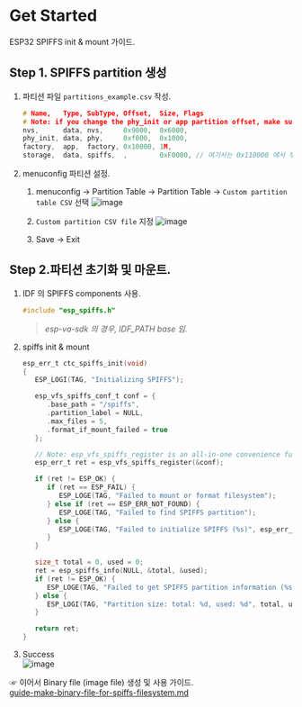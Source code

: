 # Get Started
ESP32 SPIFFS init & mount 가이드.

## Step 1. SPIFFS partition 생성
1. 파티션 파일 `partitions_example.csv` 작성.
   ```c
   # Name,   Type, SubType, Offset,  Size, Flags
   # Note: if you change the phy_init or app partition offset, make sure to change the offset in Kconfig.projbuild
   nvs,      data, nvs,     0x9000,  0x6000,
   phy_init, data, phy,     0xf000,  0x1000,
   factory,  app,  factory, 0x10000, 1M,
   storage,  data, spiffs,  ,        0xF0000, // 여기서는 0x110000 에서 부터 0xF0000 사이즈만큼 설정
   ```

1. menuconfig 파티션 설정.
   1. menuconfig → Partition Table → Partition Table → `Custom partition table CSV` 선택
      ![image](https://user-images.githubusercontent.com/26864945/69838027-fd28f100-1294-11ea-9046-311f61a039ef.png)

   1. `Custom partition CSV file` 지정
      ![image](https://user-images.githubusercontent.com/26864945/69838192-d1f2d180-1295-11ea-8b89-c314919a4452.png)

   1. Save → Exit

## Step 2.파티션 초기화 및 마운트.
1. IDF 의 SPIFFS components 사용.
   ```c
   #include "esp_spiffs.h"
   ```
   > _esp-va-sdk 의 경우, IDF_PATH base 임._

1. spiffs init & mount
   ```c
   esp_err_t ctc_spiffs_init(void)
   {
      ESP_LOGI(TAG, "Initializing SPIFFS");

      esp_vfs_spiffs_conf_t conf = {
         .base_path = "/spiffs",
         .partition_label = NULL,
         .max_files = 5,
         .format_if_mount_failed = true
      };

      // Note: esp_vfs_spiffs_register is an all-in-one convenience function.
      esp_err_t ret = esp_vfs_spiffs_register(&conf);

      if (ret != ESP_OK) {
         if (ret == ESP_FAIL) {
            ESP_LOGE(TAG, "Failed to mount or format filesystem");
         } else if (ret == ESP_ERR_NOT_FOUND) {
            ESP_LOGE(TAG, "Failed to find SPIFFS partition");
         } else {
            ESP_LOGE(TAG, "Failed to initialize SPIFFS (%s)", esp_err_to_name(ret));
         }
      }

      size_t total = 0, used = 0;
      ret = esp_spiffs_info(NULL, &total, &used);
      if (ret != ESP_OK) {
         ESP_LOGE(TAG, "Failed to get SPIFFS partition information (%s)", esp_err_to_name(ret));
      } else {
         ESP_LOGI(TAG, "Partition size: total: %d, used: %d", total, used);
      }

      return ret;
   }
   ```

1. Success  
![image](https://user-images.githubusercontent.com/26864945/69845099-acc08c00-12b2-11ea-8f0f-9282fe64e78d.png)

☞ 이어서 Binary file (image file) 생성 및 사용 가이드.  
[guide-make-binary-file-for-spiffs-filesystem.md](https://github.com/luvinland/guide-esp32-spiffs-filesystem-mount-make-add-binary/blob/master/doc_source/guide-make-binary-file-for-spiffs-filesystem.md)

